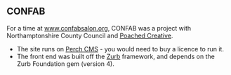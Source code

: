 ## CONFAB ##

For a time at www.confabsalon.org, CONFAB was a project with Northamptonshire County Council and [Poached Creative](http://www.poachedcreative.com/).

* The site runs on [Perch CMS](https://grabaperch.com/) - you would need to buy a licence to run it. 
* The front end was built off the [Zurb](http://foundation.zurb.com/) framework, and depends on the Zurb Foundation gem (version 4).